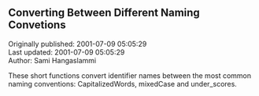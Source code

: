 ## Converting Between Different Naming Convetions  
Originally published: 2001-07-09 05:05:29  
Last updated: 2001-07-09 05:05:29  
Author: Sami Hangaslammi  
  
These short functions convert identifier names between the most common naming conventions: CapitalizedWords, mixedCase and under_scores.